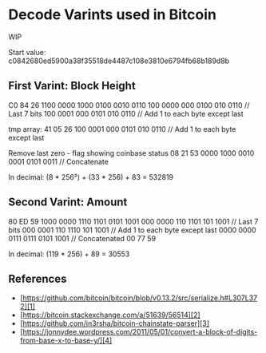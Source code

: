 Decode Varints used in Bitcoin
==============================
WIP

Start value: c0842680ed5900a38f35518de4487c108e3810e6794fb68b189d8b

First Varint: Block Height
---------------------------
C0		84		26
1100 0000	1000 0100	0010 0110
100 0000	000 0100	010 0110	// Last 7 bits
100 0001	000 0101	010 0110	// Add 1 to each byte except last

tmp array:
41		05		26
100 0001	000 0101	010 0110	// Add 1 to each byte except last


Remove last zero - flag showing coinbase status
08		21		53
0000 1000	0010 0001	0101 0011	// Concatenate

In decimal: (8 * 256²) + (33 * 256) + 83 = 532819

Second Varint: Amount
---------------------
80		ED		59
1000 0000	1110 1101	0101 1001
000 0000	110 1101	101 1001	// Last 7 bits
000 0001	110 1110	101 1001	// Add 1 to each byte except last
0000 0000	0111 0111	0101 1001	// Concatenated
00		77		59

In decimal: (119 * 256) + 89 = 30553


References
----------
* [https://github.com/bitcoin/bitcoin/blob/v0.13.2/src/serialize.h#L307L372][1]
* [https://bitcoin.stackexchange.com/a/51639/56514][2]
* [https://github.com/in3rsha/bitcoin-chainstate-parser][3]
* [https://jonnydee.wordpress.com/2011/05/01/convert-a-block-of-digits-from-base-x-to-base-y/][4]





[1]: https://github.com/bitcoin/bitcoin/blob/v0.13.2/src/serialize.h#L307L372
[2]: https://bitcoin.stackexchange.com/a/51639/56514
[3]: https://github.com/in3rsha/bitcoin-chainstate-parser
[4]: https://jonnydee.wordpress.com/2011/05/01/convert-a-block-of-digits-from-base-x-to-base-y/
